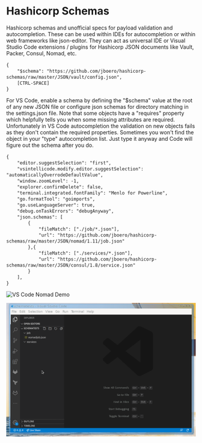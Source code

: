 # Hashicorp Schemas
Hashicorp schemas and unofficial specs for payload validation and autocompletion.  These can be used within IDEs for autocompletion or within web frameworks like json-editor. They can act as universal IDE or Visual Studio Code extensions / plugins for Hashicorp JSON documents like Vault, Packer, Consul, Nomad, etc.

```
{
    "$schema": "https://github.com/jboero/hashicorp-schemas/raw/master/JSON/vault/config.json",
    [CTRL-SPACE]
}
```

For VS Code, enable a schema by defining the "$schema" value at the root of any new JSON file or configure json schemas for directory matching in the settings.json file.  Note that some objects have a "requires" property which helpfully tells you when some missing attributes are required. Unfortunately in VS Code autocompletion the validation on new objects fails as they don't contain the required properties. Sometimes you won't find the object in your "type" autocompletion list. Just type it anyway and Code will figure out the schema after you do.
```
{
    "editor.suggestSelection": "first",
    "vsintellicode.modify.editor.suggestSelection": "automaticallyOverrodeDefaultValue",
    "window.zoomLevel": -1,
    "explorer.confirmDelete": false,
    "terminal.integrated.fontFamily": "Menlo for Powerline",
    "go.formatTool": "goimports",
    "go.useLanguageServer": true,
    "debug.onTaskErrors": "debugAnyway",
    "json.schemas": [
        {
            "fileMatch": ["./job/*.json"],
            "url": "https://github.com/jboero/hashicorp-schemas/raw/master/JSON/nomad/1.11/job.json"
        },{
            "fileMatch": ["./services/*.json"],
            "url": "https://github.com/jboero/hashicorp-schemas/raw/master/JSON/consul/1.8/service.json"
        }
    ],
}
```
![VS Code Nomad Demo](content/vscode.gif)

![VS Code Consul Demo](content/consul-schema.gif)
